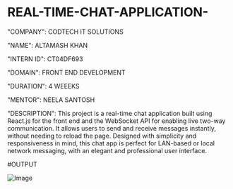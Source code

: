 # REAL-TIME-CHAT-APPLICATION-

"COMPANY": CODTECH IT SOLUTIONS

"NAME": ALTAMASH KHAN

"INTERN ID": CT04DF693

"DOMAIN": FRONT END DEVELOPMENT

"DURATION": 4 WEEEKS

"MENTOR": NEELA SANTOSH

"DESCRIPTION": This project is a real-time chat application built using React.js for the front end and the WebSocket API for enabling live two-way communication. It allows users to send and                receive messages instantly, without needing to reload the page. Designed with simplicity and responsiveness in mind, this chat app is perfect for LAN-based or local network                  messaging, with an elegant and professional user interface.

#OUTPUT

![Image](https://github.com/user-attachments/assets/9a86df81-c26b-4930-b271-efe7569ac86b)
